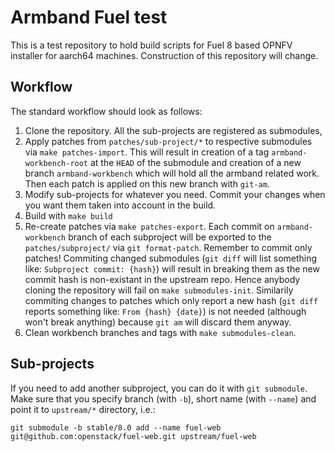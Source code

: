 Armband Fuel test
=================

This is a test repository to hold build scripts for Fuel 8 based OPNFV
installer for aarch64 machines. Construction of this repository will change.

Workflow
--------
The standard workflow should look as follows:

1. Clone the repository. All the sub-projects are registered as submodules,
2. Apply patches from `patches/sub-project/*` to respective submodules via `make patches-import`. This will result in creation of a tag `armband-workbench-root` at the `HEAD` of the submodule and creation of a new branch `armband-workbench` which will hold all the armband related work. Then each patch is applied on this new branch with `git-am`.
3. Modify sub-projects for whatever you need. Commit your changes when you want them taken into account in the build.
4. Build with `make build`
5. Re-create patches via `make patches-export`. Each commit on `armband-workbench` branch of each subproject will be exported to the `patches/subproject/` via `git format-patch`. Remember to commit only patches! Commiting changed submodules (`git diff` will list something like: `Subproject commit: {hash}`) will result in breaking them as the new commit hash is non-existant in the upstream repo. Hence anybody cloning the repository will fail on `make submodules-init`. Similarily commiting changes to patches which only report a new hash (`git diff` reports something like: `From {hash} {date}`) is not needed (although won't break anything) because `git am` will discard them anyway.
6. Clean workbench branches and tags with `make submodules-clean`.


Sub-projects
------------
If you need to add another subproject, you can do it with `git submodule`. Make sure that you specify branch (with `-b`), short name (with `--name`) and point it to `upstream/*` directory, i.e.:
```
git submodule -b stable/8.0 add --name fuel-web git@github.com:openstack/fuel-web.git upstream/fuel-web
```
